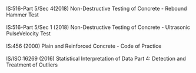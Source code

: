 IS:516-Part 5/Sec 4(2018) Non-Destructive Testing of Concrete - Rebound Hammer Test<br><br>
IS:516-Part 5/Sec 1 (2018) Non-Destructive Testing of Concrete - Ultrasonic PulseVelocity Test<br><br>
IS:456 (2000) Plain and Reinforced Concrete - Code of Practice<br><br>
IS/ISO:16269 (2016) Statistical Interpretation of Data Part 4: Detection and Treatment of Outliers<br><br>